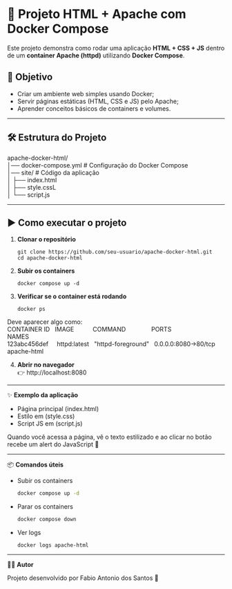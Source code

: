 # 🚀 Projeto HTML + Apache com Docker Compose

Este projeto demonstra como rodar uma aplicação **HTML + CSS + JS** dentro de um **container Apache (httpd)** utilizando **Docker Compose**.  

## 📌 Objetivo
- Criar um ambiente web simples usando Docker;
- Servir páginas estáticas (HTML, CSS e JS) pelo Apache;
- Aprender conceitos básicos de containers e volumes.

---

## 🛠️ Estrutura do Projeto

apache-docker-html/<br>
│── docker-compose.yml # Configuração do Docker Compose<br>
│── site/ # Código da aplicação<br>
│ ├── index.html<br>
│ ├── style.cssL<br>
│ └── script.js


---

## ▶️ Como executar o projeto

1. **Clonar o repositório**
   ```
   git clone https://github.com/seu-usuario/apache-docker-html.git
   cd apache-docker-html

2. **Subir os containers**
    ```
    docker compose up -d
3. **Verificar se o container está rodando**
    ```
    docker ps
Deve aparecer algo como:<br>
CONTAINER ID &nbsp; IMAGE  &nbsp; &nbsp; &nbsp; &nbsp; &nbsp; COMMAND &nbsp; &nbsp; &nbsp; &nbsp; &nbsp; &nbsp; &nbsp; PORTS &nbsp; &nbsp; &nbsp; &nbsp; &nbsp; &nbsp; &nbsp; &nbsp; &nbsp; &nbsp; &nbsp; &nbsp; &nbsp; NAMES<br>
123abc456def &nbsp; &nbsp; httpd:latest &nbsp; "httpd-foreground" &nbsp;  0.0.0.0:8080->80/tcp &nbsp; apache-html

4. **Abrir no navegador**<br>
👉 http://localhost:8080

---

✨ **Exemplo da aplicação**

* Página principal (index.html)
* Estilo em (style.css)
* Script JS em (script.js)

Quando você acessa a página, vê o texto estilizado e ao clicar no botão recebe um alert do JavaScript 🎉

---

📦 **Comandos úteis**

* Subir os containers<br>
    ```sh
    docker compose up -d
* Parar os containers<br>
    ```sh
    docker compose down
* Ver logs<br>
    ```
    docker logs apache-html
---

👨‍💻 **Autor**

Projeto desenvolvido por Fabio Antonio dos Santos 🚀